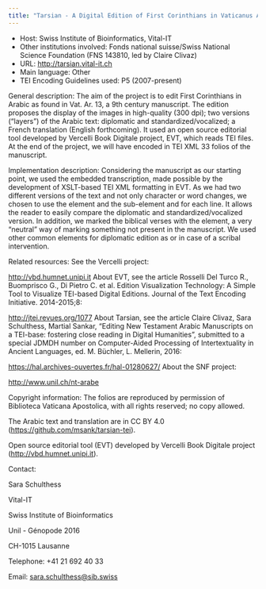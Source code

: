 ```yaml
---
title: "Tarsian - A Digital Edition of First Corinthians in Vaticanus Arabicus 13"
---
```





* Host: Swiss Institute of Bioinformatics, Vital-IT
* Other institutions involved:
 Fonds national suisse/Swiss National Science Foundation (FNS 143810, led by Claire
 Clivaz)
* URL: <http://tarsian.vital-it.ch>
* Main language: Other
* TEI Encoding Guidelines used: P5 (2007-present)



General description: The aim of the project is to edit First Corinthians in Arabic as found in Vat. Ar.
 13, a 9th century manuscript. The edition proposes the display of the images in high-quality
 (300 dpi); two versions (“layers”) of the Arabic text: diplomatic and standardized/vocalized;
 a French translation (English forthcoming). It used an open source editorial tool
 developed by Vercelli Book Digitale project, EVT, which reads TEI files. At the end
 of the project, we will have encoded in TEI XML 33 folios of the manuscript. 



Implementation description:
 Considering the manuscript as our starting point, we used the embedded transcription,
 made possible by the development of XSLT-based TEI XML formatting in EVT. As we had
 two different versions of the text and not only character or word changes, we chosen
 to use the element <choice> and the sub-element <orig> and <reg> for each line. It
 allows the reader to easily compare the diplomatic and standardized/vocalized version.
 In addition, we marked the biblical verses with the <milestone> element, a very “neutral”
 way of marking something not present in the manuscript. We used other common elements
 for diplomatic edition as <unclear> or <add> in case of a scribal intervention.



Related resources: See the Vercelli project:
 
<http://vbd.humnet.unipi.it>
About EVT, see the article Rosselli Del Turco R., Buomprisco G., Di Pietro C. et al.
 Edition Visualization Technology: A Simple Tool to Visualize TEI-based Digital Editions.
 Journal of the Text Encoding Initiative. 2014-2015;8:
 
<http://jtei.revues.org/1077>
About Tarsian, see the article Claire Clivaz, Sara Schulthess, Martial Sankar, “Editing
 New Testament Arabic Manuscripts on a TEI-base: fostering close reading in Digital
 Humanities”, submitted to a special JDMDH number on Computer-Aided Processing of Intertextuality
 in Ancient Languages, ed. M. Büchler, L. Mellerin, 2016:
 
<https://hal.archives-ouvertes.fr/hal-01280627/>
About the SNF project:
 
<http://www.unil.ch/nt-arabe>



Copyright information: The folios are reproduced by permission of Biblioteca Vaticana Apostolica, with
 all rights reserved; no copy allowed.
 
 The Arabic text and translation are in CC BY 4.0 (<https://github.com/msank/tarsian-tei>).
 
 Open source editorial tool (EVT) developed by Vercelli Book Digitale project (<http://vbd.humnet.unipi.it>).
 



Contact:
 



Sara Schulthess


Vital-IT
 
 Swiss Institute of Bioinformatics
 
 Unil - Génopode 2016
 
 CH-1015 Lausanne
 



Telephone: +41 21 692 40 33



Email: [sara.schulthess@sib.swiss](mailto:sara.schulthess@sib.swiss)





